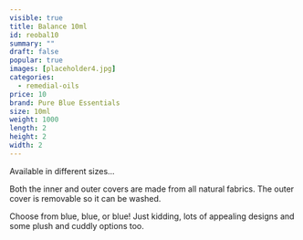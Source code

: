 ```yaml
---
visible: true
title: Balance 10ml
id: reobal10
summary: ""
draft: false
popular: true
images: [placeholder4.jpg]
categories:
  - remedial-oils
price: 10
brand: Pure Blue Essentials
size: 10ml
weight: 1000
length: 2
height: 2
width: 2
---
```

Available in different sizes...

Both the inner and outer covers are made from all natural fabrics. The outer cover is removable so it can be washed.

Choose from blue, blue, or blue! Just kidding, lots of appealing designs and some plush and cuddly options too.
